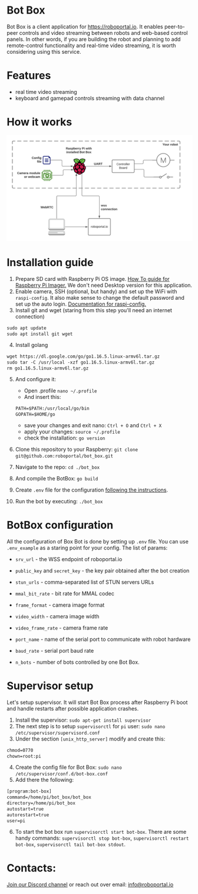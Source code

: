 # Bot Box

Bot Box is a client application for https://roboportal.io.
It enables peer-to-peer controls and video streaming between robots and web-based control panels. In other words, if you are building the robot and planning to add remote-control functionality and real-time video streaming, it is worth considering using this service.

# Features

- real time video streaming
- keyboard and gamepad controls streaming with data channel

# How it works

![System diagram](./doc/system_diagram.png)

# Installation guide

1. Prepare SD card with Raspberry Pi OS image. [How To guide for Raspberry Pi Imager.](https://www.youtube.com/watch?v=ntaXWS8Lk34) We don't need Desktop version for this application.
2. Enable camera, SSH (optional, but handy) and set up the WiFi with `raspi-config`. It also make sense to change the default password and set up the auto login. [ Documentation for raspi-config.](https://www.raspberrypi.org/documentation/configuration/raspi-config.md)
3. Install git and wget (staring from this step you'll need an internet connection)
  ```
  sudo apt update
  sudo apt install git wget
  ```
4. Install golang
  ```
  wget https://dl.google.com/go/go1.16.5.linux-armv6l.tar.gz
  sudo tar -C /usr/local -xzf go1.16.5.linux-armv6l.tar.gz
  rm go1.16.5.linux-armv6l.tar.gz
  ```
  
5. And configure it:
    - Open .profile `nano ~/.profile`
    - And insert this:
    ```
    PATH=$PATH:/usr/local/go/bin
    GOPATH=$HOME/go
    ```
    - save your changes and exit nano: `Ctrl + O` and `Ctrl + X`
    - apply your changes: `source ~/.profile`
    - check the installation: `go version`
   
6. Clone this repository to your Raspberry:
   `git clone git@github.com:roboportal/bot_box.git`

7. Navigate to the repo: `cd ./bot_box`
8. And compile the BotBox: `go build`
9. Create `.env` file for the configuration [following the instructions](#botbox-configuration).
10. Run the bot by executing: `./bot_box`

# BotBox configuration

All the configuration of Box Bot is done by setting up `.env` file. You can use `.env_example` as a staring point for your config.
The list of params:
- `srv_url` - the WSS endpoint of roboportal.io
- `public_key` and `secret_key` - the key pair obtained after the bot creation
- `stun_urls` - comma-separated list of STUN servers URLs 
- `mmal_bit_rate` - bit rate for MMAL codec
- `frame_format` - camera image format
- `video_width` - camera image width
- `video_frame_rate` - camera frame rate

- `port_name` - name of the serial port to communicate with robot hardware
- `baud_rate` - serial port baud rate

- `n_bots` - number of bots controlled by one Bot Box.

# Supervisor setup

Let's setup supervisor. It will start Bot Box process after Raspberry Pi boot and handle restarts after possible application crashes.

1. Install the supervisor: `sudo apt-get install supervisor`
2. The next step is to setup `supervisorctl` for `pi` user: `sudo nano /etc/supervisor/supervisord.conf` 
3. Under the section `[unix_http_server]` modify and create this:
  ```
  chmod=0770
  chown=root:pi
  ```
4. Create the config file for Bot Box: `sudo nano /etc/supervisor/conf.d/bot-box.conf`
5. Add there the following:
  ```
  [program:bot-box]
  command=/home/pi/bot_box/bot_box
  directory=/home/pi/bot_box
  autostart=true
  autorestart=true
  user=pi
  ```
6. To start the bot box run `supervisorctl start bot-box`. There are some handy commands: `supervisorctl stop bot-box`, `supervisorctl restart bot-box`, `supervisorctl tail bot-box stdout`.

# Contacts:

[Join our Discord channel](https://discord.gg/WeAahmwMMv) or reach out over email: info@roboportal.io
